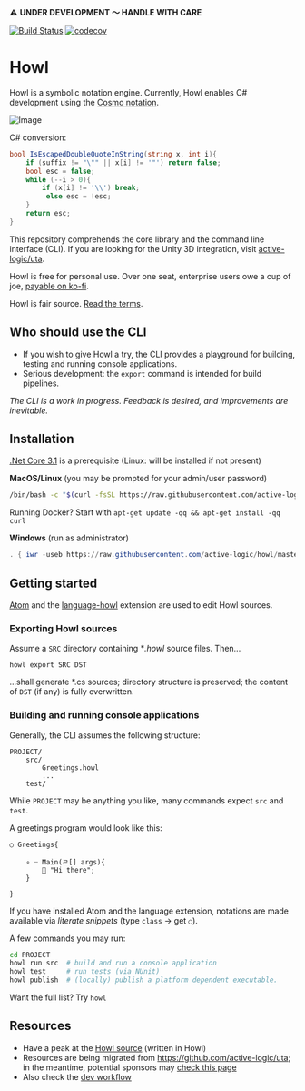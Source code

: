 ⚠️ **UNDER DEVELOPMENT 〜 HANDLE WITH CARE**

[![Build Status](https://travis-ci.com/active-logic/howl.svg?branch=CI)](https://travis-ci.com/active-logic/xgoap)
[![codecov](https://codecov.io/gh/active-logic/howl/branch/CI/graph/badge.svg)](https://codecov.io/gh/active-logic/howl)

# Howl

Howl is a symbolic notation engine.
Currently, Howl enables C# development using the [Cosmo notation](https://github.com/active-logic/uta/blob/master/Documentation/Cosmo-Spec.md).

![Image](https://images-wixmp-ed30a86b8c4ca887773594c2.wixmp.com/f/930bd257-4c4d-4d38-ba14-6b6dabd658f9/de3opq5-ad734234-6d20-464b-9002-972b13b3c695.png?token=eyJ0eXAiOiJKV1QiLCJhbGciOiJIUzI1NiJ9.eyJzdWIiOiJ1cm46YXBwOiIsImlzcyI6InVybjphcHA6Iiwib2JqIjpbW3sicGF0aCI6IlwvZlwvOTMwYmQyNTctNGM0ZC00ZDM4LWJhMTQtNmI2ZGFiZDY1OGY5XC9kZTNvcHE1LWFkNzM0MjM0LTZkMjAtNDY0Yi05MDAyLTk3MmIxM2IzYzY5NS5wbmcifV1dLCJhdWQiOlsidXJuOnNlcnZpY2U6ZmlsZS5kb3dubG9hZCJdfQ.Cn-VgSx-afawia4gPlBGCYyfZCR6OJ71IKNxjiIBOmU)

C# conversion:

```cs
bool IsEscapedDoubleQuoteInString(string x, int i){
    if (suffix != "\"" || x[i] != '"') return false;
    bool esc = false;
    while (--i > 0){
        if (x[i] != '\\') break;
         else esc = !esc;
    }
    return esc;
}
```

This repository comprehends the core library and the command line interface (CLI). If you are looking for the Unity 3D integration, visit [active-logic/uta](https://github.com/active-logic/uta).

Howl is free for personal use. Over one seat, enterprise users owe a cup of joe, [payable on ko-fi](https://ko-fi.com/eekstork#paymentModal).

Howl is fair source. [Read the terms](LICENSE).

## Who should use the CLI

- If you wish to give Howl a try, the CLI provides a playground for building, testing and running console applications.
- Serious development: the `export` command is intended for build pipelines.

*The CLI is a work in progress. Feedback is desired, and improvements are inevitable.*

## Installation

[.Net Core 3.1](https://dotnet.microsoft.com/download) is a prerequisite (Linux: will be installed if not present)

**MacOS/Linux** (you may be prompted for your admin/user password)

```sh
/bin/bash -c "$(curl -fsSL https://raw.githubusercontent.com/active-logic/howl/master/setup)"
```

Running Docker? Start with `apt-get update -qq && apt-get install -qq curl`

**Windows** (run as administrator)

```ps1
. { iwr -useb https://raw.githubusercontent.com/active-logic/howl/master/setup.ps1 } | iex
```

## Getting started

[Atom](https://atom.io) and the [language-howl](https://atom.io/packages/language-howl) extension are used to edit Howl sources.

### Exporting Howl sources

Assume a `SRC` directory containing **.howl* source files. Then...

```
howl export SRC DST
```

...shall generate *.cs sources; directory structure is preserved; the content of `DST` (if any) is fully overwritten.

### Building and running console applications

Generally, the CLI assumes the following structure:

```
PROJECT/
    src/
        Greetings.howl
        ...
    test/
```

While `PROJECT` may be anything you like, many commands expect `src` and `test`.

A greetings program would look like this:

```howl
○ Greetings{

    ∘ ┈ Main(ㄹ[] args){
        🐰 "Hi there";
    }

}
```

If you have installed Atom and the language extension, notations are made available via *literate snippets* (type `class` → get `○`).

A few commands you may run:

```sh
cd PROJECT
howl run src  # build and run a console application
howl test     # run tests (via NUnit)
howl publish  # (locally) publish a platform dependent executable.
```

Want the full list? Try `howl`

## Resources

- Have a peak at the [Howl source](https://github.com/active-logic/howl/tree/master/src) (written in Howl)
- Resources are being migrated from https://github.com/active-logic/uta; in the meantime, potential sponsors may [check this page](https://github.com/active-logic/uta/blob/master/Documentation/Giveback.md)
- Also check the [dev workflow](docs/dev-workflow.md)
